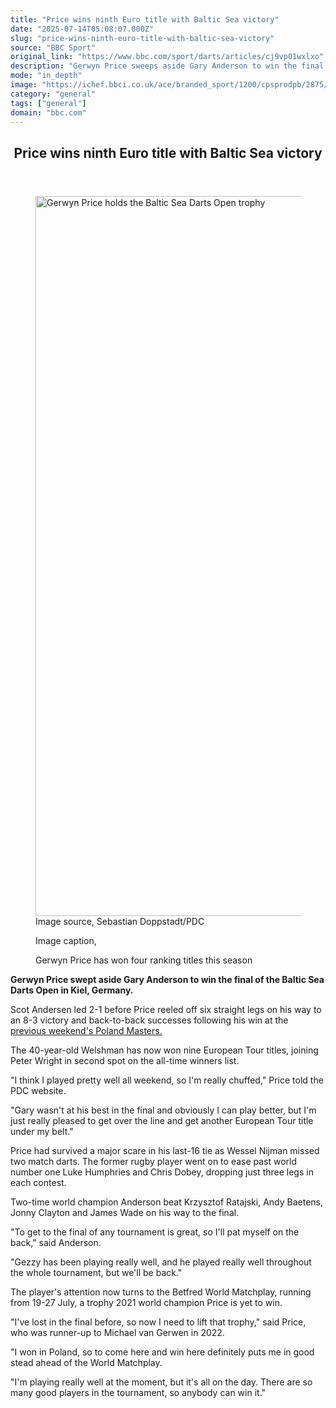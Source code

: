 ```yaml
---
title: "Price wins ninth Euro title with Baltic Sea victory"
date: "2025-07-14T05:08:07.000Z"
slug: "price-wins-ninth-euro-title-with-baltic-sea-victory"
source: "BBC Sport"
original_link: "https://www.bbc.com/sport/darts/articles/cj9vp01wxlxo"
description: "Gerwyn Price sweeps aside Gary Anderson to win the final of the Baltic Sea Darts Open in Kiel, Germany."
mode: "in_depth"
image: "https://ichef.bbci.co.uk/ace/branded_sport/1200/cpsprodpb/2875/live/a8ba3c70-606b-11f0-b5c5-012c5796682d.jpg"
category: "general"
tags: ["general"]
domain: "bbc.com"
---
```

<div id="readability-page-1" class="page"><div><main id="main-content" data-testid="main-content"><article id="urn-bbc-ares--article-cj9vp01wxlxo"><header data-component="headline-block"><h2 id="main-heading" type="headline" tabindex="-1"><span role="text">Price wins ninth Euro title with Baltic Sea victory</span></h2></header><div data-component="image-block"><figure><p><span><picture><source srcset="https://ichef.bbci.co.uk/ace/standard/240/cpsprodpb/2875/live/a8ba3c70-606b-11f0-b5c5-012c5796682d.jpg.webp 240w, https://ichef.bbci.co.uk/ace/standard/320/cpsprodpb/2875/live/a8ba3c70-606b-11f0-b5c5-012c5796682d.jpg.webp 320w, https://ichef.bbci.co.uk/ace/standard/480/cpsprodpb/2875/live/a8ba3c70-606b-11f0-b5c5-012c5796682d.jpg.webp 480w, https://ichef.bbci.co.uk/ace/standard/624/cpsprodpb/2875/live/a8ba3c70-606b-11f0-b5c5-012c5796682d.jpg.webp 624w, https://ichef.bbci.co.uk/ace/standard/800/cpsprodpb/2875/live/a8ba3c70-606b-11f0-b5c5-012c5796682d.jpg.webp 800w, https://ichef.bbci.co.uk/ace/standard/976/cpsprodpb/2875/live/a8ba3c70-606b-11f0-b5c5-012c5796682d.jpg.webp 976w" type="image/webp"><img alt="Gerwyn Price holds the Baltic Sea Darts Open trophy" src="https://ichef.bbci.co.uk/ace/standard/2048/cpsprodpb/2875/live/a8ba3c70-606b-11f0-b5c5-012c5796682d.jpg" srcset="https://ichef.bbci.co.uk/ace/standard/240/cpsprodpb/2875/live/a8ba3c70-606b-11f0-b5c5-012c5796682d.jpg 240w, https://ichef.bbci.co.uk/ace/standard/320/cpsprodpb/2875/live/a8ba3c70-606b-11f0-b5c5-012c5796682d.jpg 320w, https://ichef.bbci.co.uk/ace/standard/480/cpsprodpb/2875/live/a8ba3c70-606b-11f0-b5c5-012c5796682d.jpg 480w, https://ichef.bbci.co.uk/ace/standard/624/cpsprodpb/2875/live/a8ba3c70-606b-11f0-b5c5-012c5796682d.jpg 624w, https://ichef.bbci.co.uk/ace/standard/800/cpsprodpb/2875/live/a8ba3c70-606b-11f0-b5c5-012c5796682d.jpg 800w, https://ichef.bbci.co.uk/ace/standard/976/cpsprodpb/2875/live/a8ba3c70-606b-11f0-b5c5-012c5796682d.jpg 976w" width="2048" height="1152"></picture></span><span role="text"><span>Image source, </span>Sebastian Doppstadt/PDC</span></p><figcaption><span>Image caption, </span><p>Gerwyn Price has won four ranking titles this season</p></figcaption></figure></div><div data-component="text-block"><p><b>Gerwyn Price swept aside Gary Anderson to win the final of the Baltic Sea Darts Open in Kiel, Germany.</b></p><p>Scot Andersen led 2-1 before Price reeled off six straight legs on his way to an 8-3 victory and back-to-back successes following his win at the <a href="https://www.bbc.com/sport/darts/articles/c8xv142447po">previous weekend's Poland Masters.</a></p><p>The 40-year-old Welshman has now won nine European Tour titles, joining Peter Wright in second spot on the all-time winners list.</p><p>"I think I played pretty well all weekend, so I'm really chuffed," Price told the PDC website.</p><p>"Gary wasn't at his best in the final and obviously I can play better, but I'm just really pleased to get over the line and get another European Tour title under my belt."</p></div><div data-component="text-block"><p>Price had survived a major scare in his last-16 tie as Wessel Nijman missed two match darts. The former rugby player went on to ease past world number one Luke Humphries and Chris Dobey, dropping just three legs in each contest.</p><p>Two-time world champion Anderson beat Krzysztof Ratajski, Andy Baetens, Jonny Clayton and James Wade on his way to the final.</p><p>"To get to the final of any tournament is great, so I'll pat myself on the back," said Anderson.</p><p>"Gezzy has been playing really well, and he played really well throughout the whole tournament, but we'll be back."</p><p>The player's attention now turns to the Betfred World Matchplay, running from 19-27 July, a trophy 2021 world champion Price is yet to win.</p><p>"I've lost in the final before, so now I need to lift that trophy," said Price, who was runner-up to Michael van Gerwen in 2022.</p><p>"I won in Poland, so to come here and win here definitely puts me in good stead ahead of the World Matchplay.</p><p>"I'm playing really well at the moment, but it's all on the day. There are so many good players in the tournament, so anybody can win it."</p></div></article></main></div></div>